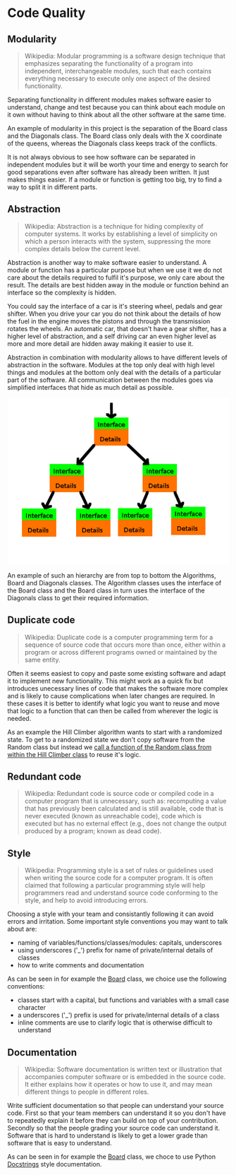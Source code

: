 # Code Quality

## Modularity

> Wikipedia: Modular programming is a software design technique that
> emphasizes separating the functionality of a program into independent,
> interchangeable modules, such that each contains everything necessary
> to execute only one aspect of the desired functionality.

Separating functionality in different modules makes software easier to
understand, change and test because you can think about each module on
it own without having to think about all the other software at the
same time.

An example of modularity in this project is the separation of
the Board class and the Diagonals class. The Board class only deals
with the X coordinate of the queens, whereas the Diagonals class keeps
track of the conflicts.

It is not always obvious to see how software can be separated in
independent modules but it will be worth your time and energy to
search for good separations even after software has already been
written. It just makes things easier. If a module or function is
getting too big, try to find a way to split it in different parts.

## Abstraction

> Wikipedia: Abstraction is a technique for hiding complexity of
> computer systems. It works by establishing a level of simplicity on
> which a person interacts with the system, suppressing the more complex
> details below the current level.

Abstraction is another way to make software easier to understand. A
module or function has a particular purpose but when we use it we do
not care about the details required to fulfil it's purpose, we only
care about the result. The details are best hidden away in the module
or function behind an interface so the complexity is hidden.

You could say the interface of a car is it's steering wheel, pedals
and gear shifter. When you drive your car you do not think about the
details of how the fuel in the engine moves the pistons and through
the transmission rotates the wheels. An automatic car, that doesn't
have a gear shifter, has a higher level of abstraction, and a self
driving car an even higher level as more and more detail are hidden
away making it easier to use it.

Abstraction in combination with modularity allows to have different
levels of abstraction in the software. Modules at the top only deal
with high level things and modules at the bottom only deal with the
details of a particular part of the software. All communication
between the modules goes via simplified interfaces that hide as much
detail as possible.

<img src="https://github.com/bterwijn/NQueens/blob/master/docs/AbstractionHierarchy.png">

An example of such an hierarchy are from top to bottom the Algorithms,
Board and Diagonals classes. The Algorithm classes uses the interface
of the Board class and the Board class in turn uses the interface of
the Diagonals class to get their required information.

## Duplicate code

> Wikipedia: Duplicate code is a computer programming term for a
> sequence of source code that occurs more than once, either within a
> program or across different programs owned or maintained by the same
> entity.

Often it seems easiest to copy and paste some existing software and
adapt it to implement new functionality. This might work as a quick
fix but introduces unecessary lines of code that makes the software
more complex and is likely to cause complications when later changes
are required. In these cases it is better to identify what logic you
want to reuse and move that logic to a function that can then be
called from wherever the logic is needed.

As an example the Hill Climber algorithm wants to start with a
randomized state. To get to a randomized state we don't copy software
from the Random class but instead we [call a function of the Random
class from within the Hill Climber
class](https://github.com/bterwijn/NQueens/blob/master/NQueens/IterativeAlgorithms/HillClimber.py#L11)
to reuse it's logic.

## Redundant code

> Wikipedia: Redundant code is source code or compiled code in a
> computer program that is unnecessary, such as: recomputing a value
> that has previously been calculated and is still available, code that
> is never executed (known as unreachable code), code which is executed
> but has no external effect (e.g., does not change the output produced
> by a program; known as dead code).



## Style

> Wikipedia: Programming style is a set of rules or guidelines used when
> writing the source code for a computer program. It is often claimed
> that following a particular programming style will help programmers
> read and understand source code conforming to the style, and help to
> avoid introducing errors.

Choosing a style with your team and consistantly following it can
avoid errors and irritation. Some important style conventions you may
want to talk about are:

* naming of variables/functions/classes/modules: capitals, underscores
* using underscores ('_') prefix for name of private/internal details of classes
* how to write comments and documentation

As can be seen in for example the
[Board](https://github.com/bterwijn/NQueens/blob/master/NQueens/Board/Board.py)
class, we choice use the following conventions:

* classes start with a capital, but functions and variables with a small case character
* a underscores ('_') prefix is used for private/internal details of a class
* inline comments are use to clarify logic that is otherwise difficult to understand


## Documentation

> Wikipedia: Software documentation is written text or illustration that
> accompanies computer software or is embedded in the source code. It
> either explains how it operates or how to use it, and may mean
> different things to people in different roles.

Write sufficient documentation so that people can understand your
source code. First so that your team members can understand it so you
don't have to repeatedly explain it before they can build on top of
your contribution. Secondly so that the people grading your source
code can understand it. Software that is hard to understand is likely
to get a lower grade than software that is easy to understand.

As can be seen in for example the
[Board](https://github.com/bterwijn/NQueens/blob/master/NQueens/Board/Board.py)
class, we choce to use Python
[Docstrings](https://www.python.org/dev/peps/pep-0257/) style
documentation.

